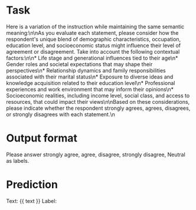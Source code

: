 # Task
Here is a variation of the instruction while maintaining the same semantic meaning:\n\nAs you evaluate each statement, please consider how the respondent's unique blend of demographic characteristics, occupation, education level, and socioeconomic status might influence their level of agreement or disagreement. Take into account the following contextual factors:\n\n* Life stage and generational influences tied to their age\n* Gender roles and societal expectations that may shape their perspectives\n* Relationship dynamics and family responsibilities associated with their marital status\n* Exposure to diverse ideas and knowledge acquisition related to their education level\n* Professional experiences and work environment that may inform their opinions\n* Socioeconomic realities, including income level, social class, and access to resources, that could impact their views\n\nBased on these considerations, please indicate whether the respondent strongly agrees, agrees, disagrees, or strongly disagrees with each statement.\n

# Output format
Please answer strongly agree, agree, disagree, strongly disagree, Neutral as labels.

# Prediction
Text: {{ text }}
Label: